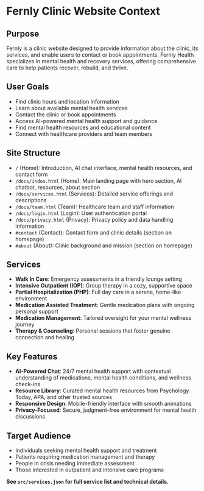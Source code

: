 # Fernly Clinic Website Context

## Purpose
Fernly is a clinic website designed to provide information about the clinic, its services, and enable users to contact or book appointments. Fernly Health specializes in mental health and recovery services, offering comprehensive care to help patients recover, rebuild, and thrive.

## User Goals
- Find clinic hours and location information
- Learn about available mental health services
- Contact the clinic or book appointments
- Access AI-powered mental health support and guidance
- Find mental health resources and educational content
- Connect with healthcare providers and team members

## Site Structure
- `/` (Home): Introduction, AI chat interface, mental health resources, and contact form
- `/docs/index.html` (Home): Main landing page with hero section, AI chatbot, resources, about section
- `/docs/services.html` (Services): Detailed service offerings and descriptions
- `/docs/team.html` (Team): Healthcare team and staff information
- `/docs/login.html` (Login): User authentication portal
- `/docs/privacy.html` (Privacy): Privacy policy and data handling information
- `#contact` (Contact): Contact form and clinic details (section on homepage)
- `#about` (About): Clinic background and mission (section on homepage)

## Services
- **Walk In Care**: Emergency assessments in a friendly lounge setting
- **Intensive Outpatient (IOP)**: Group therapy in a cozy, supportive space
- **Partial Hospitalization (PHP)**: Full day care in a serene, home-like environment
- **Medication Assisted Treatment**: Gentle medication plans with ongoing personal support
- **Medication Management**: Tailored oversight for your mental wellness journey
- **Therapy & Counseling**: Personal sessions that foster genuine connection and healing

## Key Features
- **AI-Powered Chat**: 24/7 mental health support with contextual understanding of medications, mental health conditions, and wellness check-ins
- **Resource Library**: Curated mental health resources from Psychology Today, APA, and other trusted sources
- **Responsive Design**: Mobile-friendly interface with smooth animations
- **Privacy-Focused**: Secure, judgment-free environment for mental health discussions

## Target Audience
- Individuals seeking mental health support and treatment
- Patients requiring medication management and therapy
- People in crisis needing immediate assessment
- Those interested in outpatient and intensive care programs

**See `src/services.json` for full service list and technical details.**